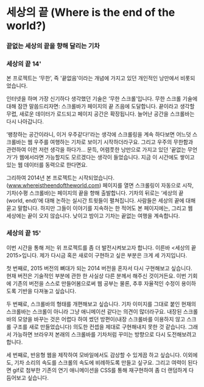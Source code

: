 <h1>세상의 끝 (Where is the end of the world?)</h1>

<h3>끝없는 세상의 끝을 향해 달리는 기차</h3>
<h3>세상의 끝 14'</h3>

본 프로젝트는 ‘무한’, 즉 '끝없음'이라는 개념에 가지고 있던 개인적인 낭만에서 비롯되었습니다.

인터넷을 하며 가장 신기하다 생각했던 기술은 ‘무한 스크롤’입니다. 무한 스크롤 기술에 대해 잠깐 말씀드리자면: 스크롤바가 페이지의 끝 즈음에 도달합니다. 끝이라고 생각할 무렵, 새로운 데이터가 로드되고 페이지 공간은 확장됩니다. 늘어난 공간을 스크롤바는 다시 나아갑니다. 

‘팽창하는 공간이라니, 이거 우주같다!’라는 생각에 스크롤링을 계속 하다보면 어느덧 스크롤바는 웹 우주를 여행하는 기차로 보이기 시작하더라구요. 그리고 우주의 무한함과 관련하여 이런 저런 생각을 하다가… 문득, 어렴풋한 낭만으로 가지고 있던 '끝없는 무언가'가 웹에서라면 가능할지도 모르겠다는 생각이 들었습니다. 지금 이 시간에도 쌓이고 있는 웹 데이터를 동력으로 한다면요.  

그리하여 2014년 본 프로젝트는 시작되었습니다. (www.whereistheendoftheworld.com) 페이지를 열면 스크롤링이 자동으로 시작, 기차(수평 스크롤바)는 페이지의 끝을 향해 출발합니다. 기차의 뒤로는 ‘세상의 끝 (world, end)’에 대해 논하는 실시간 트윗들이 펼쳐집니다. 사람들은 세상의 끝에 대해 묻고 말합니다. 하지만 그들이 이야기를 지속하는 한 적어도 본 페이지에는, 그리고 웹 세상에는 끝이 오지 않습니다. 낮이고 밤이고 기차는 끝없는 여행을 계속합니다.


<h3>세상의 끝 15'</h3>

이번 시간을 통해 저는 위 프로젝트를 좀 더 발전시켜보고자 합니다. 이른바 <세상의 끝 2015>입니다. 제가 다시금 혹은 새로이 구현하고 싶은 부분은 크게 세 가지입니다. 

첫 번째로, 2015 버전의 뼈대가 되는 2014 버전을 혼자서 다시 구현해보고 싶습니다. 현재 버전은 기술적인 부분에 관한 한 사실상 다른 분께서 해주신 것이거든요. 이번 기회에 기존의 버전을 스스로 만들어봄으로써 웹 공부는 물론, 추후 자율적인 수정이 용이하도록 기반을 다져놓고 싶습니다.  

두 번째로, 스크롤바의 형태를 개편해보고 싶습니다. 기차 이미지를 그대로 붙인 현재의 스크롤바는 스크롤이 아니라 그냥 애니메이션 같다는 의견이 많더라구요. 내장된 스크롤바의 모양을 바꾸는 것은 어렵다 하여 썼던 방편이(내장 스크롤바를 이용하지 않고 스크롤 구조를 새로 만들었습니다) 의도한 컨셉을 제대로 구현해내지 못한 것 같습니다. 그래서 가능하면 브라우저 본래의 스크롤바를 기차처럼 꾸미는 방향으로 다시 도전해보려고 합니다. 

세 번째로, 반응형 웹을 제작하여 모바일에서도 감상할 수 있게끔 하고 싶습니다. 이외에도, 기차 소리의 속도를 스크롤의 속도에 비례하도록 만들고 싶구요. 그리고 여력이 된다면 gif로 첨부한 기존의 연기 애니메이션을 CSS를 통해 재구현하여 좀 더 랜덤하게 다듬어보고 싶습니다. 

